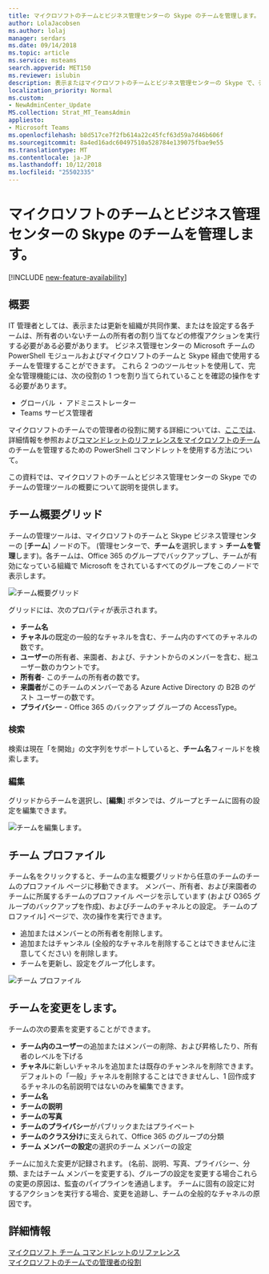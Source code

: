 ```yaml
---
title: マイクロソフトのチームとビジネス管理センターの Skype のチームを管理します。
author: LolaJacobsen
ms.author: lolaj
manager: serdars
ms.date: 09/14/2018
ms.topic: article
ms.service: msteams
search.appverid: MET150
ms.reviewer: islubin
description: 表示またはマイクロソフトのチームとビジネス管理センターの Skype で、チームを更新する方法について説明します。
localization_priority: Normal
ms.custom:
- NewAdminCenter_Update
MS.collection: Strat_MT_TeamsAdmin
appliesto:
- Microsoft Teams
ms.openlocfilehash: b8d517ce7f2fb614a22c45fcf63d59a7d46b606f
ms.sourcegitcommit: 8a4ed16adc60497510a528784e139075fbae9e55
ms.translationtype: MT
ms.contentlocale: ja-JP
ms.lasthandoff: 10/12/2018
ms.locfileid: "25502335"
---
```

<a name="manage-teams-in-the-microsoft-teams--skype-for-business-admin-center"></a>マイクロソフトのチームとビジネス管理センターの Skype のチームを管理します。
==========================================

[!INCLUDE [new-feature-availability](includes/new-feature-availability.md)]

## <a name="overview"></a>概要

IT 管理者としては、表示または更新を組織が共同作業、またはを設定する各チームは、所有者のいないチームの所有者の割り当てなどの修復アクションを実行する必要がある必要があります。 ビジネス管理センターの Microsoft チームの PowerShell モジュールおよびマイクロソフトのチームと Skype 経由で使用するチームを管理することができます。 これら 2 つのツールセットを使用して、完全な管理機能には、次の役割の 1 つを割り当てられていることを確認の操作をする必要があります。

- グローバル ・ アドミニストレーター
- Teams サービス管理者

マイクロソフトのチームでの管理者の役割に関する詳細については、[ここでは](using-admin-roles.md)、詳細情報を参照および[コマンドレットのリファレンスをマイクロソフトのチーム](https://docs.microsoft.com/en-us/powershell/teams/?view=teams-ps)のチームを管理するための PowerShell コマンドレットを使用する方法について。  

この資料では、マイクロソフトのチームとビジネス管理センターの Skype でのチームの管理ツールの概要について説明を提供します。

## <a name="teams-overview-grid"></a>チーム概要グリッド

チームの管理ツールは、マイクロソフトのチームと Skype ビジネス管理センターの [**チーム**] ノードの下。 (管理センターで、**チーム**を選択します > **チームを管理**します)。各チームは、Office 365 のグループでバックアップし、チームが有効になっている組織で Microsoft をされているすべてのグループをこのノードで表示します。

![チーム概要グリッド](media/manage-teams-in-modern-portal-image1.png)  

グリッドには、次のプロパティが表示されます。

- **チーム名**
- **チャネル**の既定の一般的なチャネルを含む、チーム内のすべてのチャネルの数です。
- **ユーザー**の所有者、来園者、および、テナントからのメンバーを含む、総ユーザー数のカウントです。
- **所有者**- このチームの所有者の数です。
- **来園者**がこのチームのメンバーである Azure Active Directory の B2B のゲスト ユーザーの数です。
- **プライバシー** - Office 365 のバックアップ グループの AccessType。

### <a name="search"></a>検索

検索は現在「を開始」の文字列をサポートしていると、**チーム名**フィールドを検索します。

### <a name="edit"></a>編集

グリッドからチームを選択し、[**編集**] ボタンでは、グループとチームに固有の設定を編集できます。

![チームを編集します。](media/manage-teams-in-modern-portal-image2.png)

## <a name="team-profile"></a>チーム プロファイル

チーム名をクリックすると、チームの主な概要グリッドから任意のチームのチームのプロファイル ページに移動できます。 メンバー、所有者、および来園者のチームに所属するチームのプロファイル ページを示しています (および O365 グループのバックアップを作成)、およびチームのチャネルとの設定。 チームのプロファイル] ページで、次の操作を実行できます。

- 追加またはメンバーとの所有者を削除します。
- 追加またはチャンネル (全般的なチャネルを削除することはできませんに注意してください) を削除します。
- チームを更新し、設定をグループ化します。
 
![チーム プロファイル](media/manage-teams-in-modern-portal-image3.png)

## <a name="making-changes-to-teams"></a>チームを変更をします。

チームの次の要素を変更することができます。
- **チーム内のユーザー**の追加またはメンバーの削除、および昇格したり、所有者のレベルを下げる
- **チャネル**に新しいチャネルを追加または既存のチャンネルを削除できます。  デフォルトの「一般」チャネルを削除することはできませんし、1 回作成するチャネルの名前説明ではないのみを編集できます。
- **チーム名**
- **チームの説明**
- **チームの写真**
- **チームのプライバシー**がパブリックまたはプライベート
- **チームのクラス分け**に支えられて、Office 365 のグループの分類
- **チーム メンバーの設定**の選択のチーム メンバーの設定


チームに加えた変更が記録されます。 (名前、説明、写真、プライバシー、分類、またはチーム メンバーを変更する)、グループの設定を変更する場合これらの変更の原因は、監査のパイプラインを通過します。 チームに固有の設定に対するアクションを実行する場合、変更を追跡し、チームの全般的なチャネルの原因です。


## <a name="learn-more"></a>詳細情報

[マイクロソフト チーム コマンドレットのリファレンス](https://docs.microsoft.com/en-us/powershell/teams/?view=teams-ps)  
[マイクロソフトのチームでの管理者の役割](using-admin-roles.md)
<!--
[Plan for Teams Lifecycle Management](plan-for-teams-lifecycle-management.md)
-->

